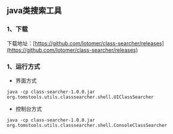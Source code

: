 ## java类搜索工具
### 1、下载
下载地址：[https://github.com/lotomer/class-searcher/releases](https://github.com/lotomer/class-searcher/releases)
### 1、运行方式
- 界面方式
~~~
java -cp class-searcher-1.0.0.jar org.tomstools.utils.classsearcher.shell.UIClassSearcher
~~~
- 控制台方式
~~~
java -cp class-searcher-1.0.0.jar org.tomstools.utils.classsearcher.shell.ConsoleClassSearcher
~~~
